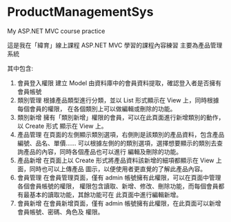# ProductManagementSys
My ASP.NET MVC course practice

這是我在「緯育」線上課程 ASP.NET MVC 學習的課程內容練習
主要為產品管理系統

其中包含:
1. 會員登入權限
  建立 Model 由資料庫中的會員資料提取，確認登入者是否擁有會員帳號
3. 類別管理
  根據產品類型進行分類，並以 List 形式顯示在 View 上，同時根據每個會員的權限，
  在各個類別上可以做編輯或刪除的功能。
5. 類別新增
  擁有「類別新增」權限的會員，可以在此頁面進行新增類別的動作，以 Create 形式
  顯示在 View 上。
7. 產品管理
  在頁面的左側顯示類別選項，右側則是該類別的產品資料，包含產品編號、品名、單價......
  可以根據左側的的類別選項，選擇想要顯示的類別去查詢產品的內容，同時各個產品也可以進行
  編輯及刪除的功能。
9. 產品新增
  在頁面上以 Create 形式將產品資料該新增的細項都顯示在 View 上面，同時也可以上傳產品
  圖示，以便使用者更直覺的了解此產品內容。
11. 會員管理
  在會員管理頁面，僅有 admin 帳號擁有此權限，可以在頁面中管理各個會員帳號的權限，
  權限包含讀取、新增、修改、刪除功能，而每個會員都有最基本的讀取功能，其餘功能可在
  此頁面中進行編輯新增。
13. 會員新增
  在會員新增頁面，僅有 admin 帳號擁有此權限，在此頁面可以新增會員帳號、密碼、角色及
  權限。

